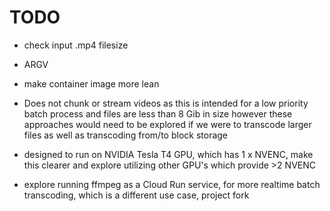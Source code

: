 # TODO

- check input .mp4 filesize

- ARGV

- make container image more lean

- Does not chunk or stream videos as this is intended for a low priority batch process and files are less than 8 Gib in size however these
  approaches would need to be explored if we were to transcode larger files as well as transcoding from/to block storage

- designed to run on NVIDIA Tesla T4 GPU, which has 1 x NVENC, make this clearer and explore utilizing other GPU's which provide >2 NVENC

- explore running ffmpeg as a Cloud Run service, for more realtime batch transcoding, which is a different use case, project fork
